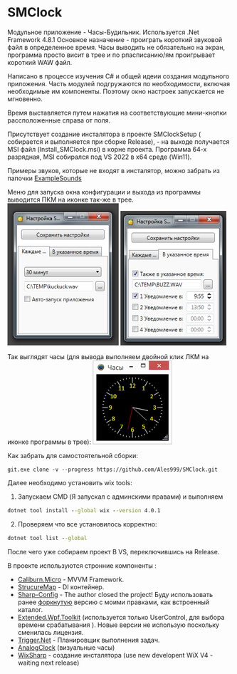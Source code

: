 # SMClock
Модульное приложение - Часы-Будильник. Используется .Net Framework 4.8.1
Основное назначение - проиграть короткий звуковой файл в определенное время. 
Часы выводить не обязательно на экран, программа просто висит в трее и по рпасписанию/ям проигрывает короткий WAW файл.

Написано в процессе изучения C# и общей идеии создания модульного приложения.
Часть модулей подгружаются по необходимости, включая необходимые им компоненты.
Поэтому окно настроек запускается не мгновенно. 

Время выставляется путем нажатия на соответствующие мини-кнопки рассположенные справа от поля.

Присутствует создание инсталятора в проекте SMClockSetup ( собирается и выполняется при сборке Release), - на выходе получается MSI файл (Install_SMClock.msi) в корне проекта.
Программа 64-х разрядная, MSI собирался под VS 2022 в x64 среде (Win11).

Примеры звуков, которые не входят в инсталятор, можно забрать из папочки [ExampleSounds](ExampleSounds)

Меню для запуска окна конфигурации и выхода из программы выводится ПКМ на иконке так-же в трее.
![ScreenShot1](ExampleScreenshot/Scr1.png) ![ScreenShot2](ExampleScreenshot/Scr2.png)

Так выглядят часы (для вывода выполняем двойной клик ЛКМ на иконке программы в трее):
![ScreenShot3](ExampleScreenshot/Scr3.png)


Как забрать для самостоятельной сборки:
```
git.exe clone -v --progress https://github.com/Ales999/SMClock.git
```
Далее необходимо установить wix tools:

1) Запускаем CMD (Я запускал с админскими правами) и выполняем
```cmd
dotnet tool install --global wix --version 4.0.1
```
2) Проверяем что все установилось корректно:
```cmd
dotnet tool list --global
```
После чего уже собираем проект В VS, переключившись на Release.

В проекте используются стронние компоненты :

* [Caliburn.Micro](http://caliburnmicro.com) - MVVM Framework.
* [StrucureMap](http://structuremap.github.io) - DI контейнер.
* [Sharp-Config](https://github.com/ruarai/SharpConfig) - The author closed the project! Буду использовать ранее [форкнутую](https://github.com/Ales999/SharpConfig) версию с моими правками, как встроенный каталог.
* [Extended.Wpf.Toolkit](https://github.com/xceedsoftware/wpftoolkit) (используется только UserControl, для выбора времени срабатывания ). Новые версии не использую поскольку сменилась лицензия.
* [Trigger.Net](https://github.com/Novakov/trigger.net) - Планировщик выполнения задач.
* [AnalogClock](http://www.sabrinacosolo.com/multiclock-visualizzare-un-orologio-analogico/) (визуальные часы)
* [WixSharp](https://github.com/oleg-shilo/wixsharp) - создание инсталятора (use new developent WiX V4 - waiting next release)

